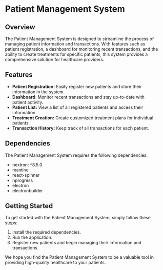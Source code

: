 # Patient Management System

## Overview
The Patient Management System is designed to streamline the process of managing patient information and transactions. With features such as patient registration, a dashboard for monitoring recent transactions, and the ability to create treatments for specific patients, this system provides a comprehensive solution for healthcare providers.

## Features
- **Patient Registration:** Easily register new patients and store their information in the system.
- **Dashboard:** Monitor recent transactions and stay up-to-date with patient activity.
- **Patient List:** View a list of all registered patients and access their information.
- **Treatment Creation:** Create customized treatment plans for individual patients.
- **Transaction History:** Keep track of all transactions for each patient.

## Dependencies
The Patient Management System requires the following dependencies:
- nextron: ^8.5.0
- mantine
- react-spinner
- nprogress
- electron
- electronbuilder

## Getting Started
To get started with the Patient Management System, simply follow these steps:
1. Install the required dependencies.
2. Run the application.
3. Register new patients and begin managing their information and transactions.

We hope you find the Patient Management System to be a valuable tool in providing high-quality healthcare to your patients.
